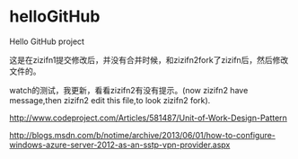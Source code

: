 helloGitHub
===========



Hello GitHub project

这是在zizifn1提交修改后，并没有合并时候，和zizifn2fork了zizifn后，然后修改文件的。

watch的测试，我更新，看看zizifn2有没有提示。(now zizifn2 have message,then zizifn2 edit this file,to look zizifn2 fork).

http://www.codeproject.com/Articles/581487/Unit-of-Work-Design-Pattern

http://blogs.msdn.com/b/notime/archive/2013/06/01/how-to-configure-windows-azure-server-2012-as-an-sstp-vpn-provider.aspx
